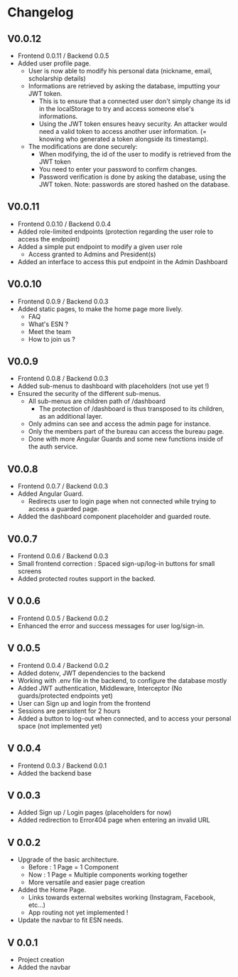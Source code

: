 # Changelog

## V0.0.12
- Frontend 0.0.11 / Backend 0.0.5
- Added user profile page.
    - User is now able to modify his personal data (nickname, email, scholarship details)
    - Informations are retrieved by asking the database, imputting your JWT token.
        - This is to ensure that a connected user don't simply change its id in the localStorage to try and access someone else's informations.
        - Using the JWT token ensures heavy security. An attacker would need a valid token to access another user information. (= knowing who generated a token alongside its timestamp).
    - The modifications are done securely:
        - When modifying, the id of the user to modify is retrieved from the JWT token
        - You need to enter your password to confirm changes.
        - Password verification is done by asking the database, using the JWT token. Note: passwords are stored hashed on the database.

## V0.0.11
- Frontend 0.0.10 / Backend 0.0.4
- Added role-limited endpoints (protection regarding the user role to access the endpoint)
- Added a simple put endpoint to modify a given user role
    - Access granted to Admins and President(s)
- Added an interface to access this put endpoint in the Admin Dashboard

## V0.0.10
- Frontend 0.0.9 / Backend 0.0.3
- Added static pages, to make the home page more lively.
    - FAQ
    - What's ESN ?
    - Meet the team
    - How to join us ?

## V0.0.9
- Frontend 0.0.8 / Backend 0.0.3
- Added sub-menus to dashboard with placeholders (not use yet !)
- Ensured the security of the different sub-menus.
    - All sub-menus are children path of /dashboard
        - The protection of /dashboard is thus transposed to its children, as an additional layer.
    - Only admins can see and access the admin page for instance.
    - Only the members part of the bureau can access the bureau page.
    - Done with more Angular Guards and some new functions inside of the auth service.

## V0.0.8
- Frontend 0.0.7 / Backend 0.0.3
- Added Angular Guard.
    - Redirects user to login page when not connected while trying to access a guarded page.
- Added the dashboard component placeholder and guarded route.

## V0.0.7
- Frontend 0.0.6 / Backend 0.0.3
- Small frontend correction : Spaced sign-up/log-in buttons for small screens
- Added protected routes support in the backed. 


## V 0.0.6
- Frontend 0.0.5 / Backend 0.0.2
- Enhanced the error and success messages for user log/sign-in.

## V 0.0.5
- Frontend 0.0.4 / Backend 0.0.2
- Added dotenv, JWT dependencies to the backend
- Working with .env file in the backend, to configure the database mostly
- Added JWT authentication, Middleware, Interceptor (No guards/protected endpoints yet)
- User can Sign up and login from the frontend
- Sessions are persistent for 2 hours
- Added a button to log-out when connected, and to access your personal space (not implemented yet)

## V 0.0.4

- Frontend 0.0.3 / Backend 0.0.1
- Added the backend base

## V 0.0.3

- Added Sign up / Login pages (placeholders for now)
- Added redirection to Error404 page when entering an invalid URL 

## V 0.0.2

- Upgrade of the basic architecture.
    - Before : 1 Page = 1 Component
    - Now : 1 Page = Multiple components working together
    - More versatile and easier page creation
- Added the Home Page.
    - Links towards external websites working (Instagram, Facebook, etc...)
    - App routing not yet implemented !
- Update the navbar to fit ESN needs. 

## V 0.0.1

- Project creation
- Added the navbar